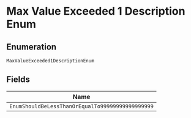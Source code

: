
# Max Value Exceeded 1 Description Enum

## Enumeration

`MaxValueExceeded1DescriptionEnum`

## Fields

| Name |
|  --- |
| `EnumShouldBeLessThanOrEqualTo99999999999999999` |

